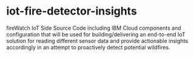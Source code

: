 # iot-fire-detector-insights
fireWatch IoT Side Source Code including IBM Cloud components and configuration that will be used for building/delivering an end-to-end IoT solution for reading different sensor data and provide actionable insights accordingly in an attempt to proactively detect potential wildfires. 
